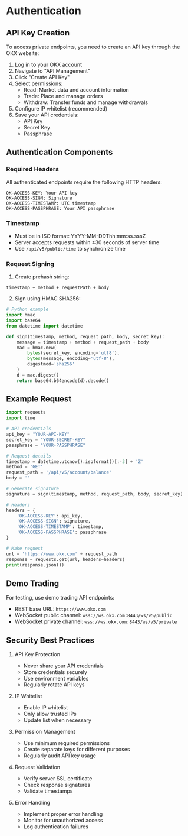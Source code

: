 # Authentication

## API Key Creation

To access private endpoints, you need to create an API key through the OKX website:

1. Log in to your OKX account
2. Navigate to "API Management"
3. Click "Create API Key"
4. Select permissions:
   - Read: Market data and account information
   - Trade: Place and manage orders
   - Withdraw: Transfer funds and manage withdrawals
5. Configure IP whitelist (recommended)
6. Save your API credentials:
   - API Key
   - Secret Key
   - Passphrase

## Authentication Components

### Required Headers

All authenticated endpoints require the following HTTP headers:

```
OK-ACCESS-KEY: Your API key
OK-ACCESS-SIGN: Signature
OK-ACCESS-TIMESTAMP: UTC timestamp
OK-ACCESS-PASSPHRASE: Your API passphrase
```

### Timestamp

- Must be in ISO format: YYYY-MM-DDThh:mm:ss.sssZ
- Server accepts requests within ±30 seconds of server time
- Use `/api/v5/public/time` to synchronize time

### Request Signing

1. Create prehash string:
```
timestamp + method + requestPath + body
```

2. Sign using HMAC SHA256:
```python
# Python example
import hmac
import base64
from datetime import datetime

def sign(timestamp, method, request_path, body, secret_key):
    message = timestamp + method + request_path + body
    mac = hmac.new(
        bytes(secret_key, encoding='utf8'),
        bytes(message, encoding='utf-8'),
        digestmod='sha256'
    )
    d = mac.digest()
    return base64.b64encode(d).decode()
```

## Example Request

```python
import requests
import time

# API credentials
api_key = "YOUR-API-KEY"
secret_key = "YOUR-SECRET-KEY"
passphrase = "YOUR-PASSPHRASE"

# Request details
timestamp = datetime.utcnow().isoformat()[:-3] + 'Z'
method = 'GET'
request_path = '/api/v5/account/balance'
body = ''

# Generate signature
signature = sign(timestamp, method, request_path, body, secret_key)

# Headers
headers = {
    'OK-ACCESS-KEY': api_key,
    'OK-ACCESS-SIGN': signature,
    'OK-ACCESS-TIMESTAMP': timestamp,
    'OK-ACCESS-PASSPHRASE': passphrase
}

# Make request
url = 'https://www.okx.com' + request_path
response = requests.get(url, headers=headers)
print(response.json())
```

## Demo Trading

For testing, use demo trading API endpoints:
- REST base URL: `https://www.okx.com`
- WebSocket public channel: `wss://ws.okx.com:8443/ws/v5/public`
- WebSocket private channel: `wss://ws.okx.com:8443/ws/v5/private`

## Security Best Practices

1. API Key Protection
   - Never share your API credentials
   - Store credentials securely
   - Use environment variables
   - Regularly rotate API keys

2. IP Whitelist
   - Enable IP whitelist
   - Only allow trusted IPs
   - Update list when necessary

3. Permission Management
   - Use minimum required permissions
   - Create separate keys for different purposes
   - Regularly audit API key usage

4. Request Validation
   - Verify server SSL certificate
   - Check response signatures
   - Validate timestamps

5. Error Handling
   - Implement proper error handling
   - Monitor for unauthorized access
   - Log authentication failures
